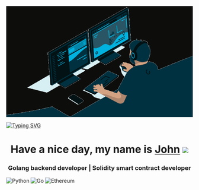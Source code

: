 <img  align="center" src="https://github.com/Splucheviy/Splucheviy/blob/main/img/user%20(2).gif?raw=true" alt="шапка профиля">

[![Typing SVG](https://readme-typing-svg.herokuapp.com?color=%2336BCF7&lines=Golang+developer)](https://github.com/Splucheviy)

<h1 align="center">Have a nice day, my name is <a href="https://github.com/Splucheviy" target="_blank">John</a> 
<img src="https://github.com/blackcater/blackcater/raw/main/images/Hi.gif" height="32"/></h1>
<h3 align="center">Golang backend developer | Solidity smart contract developer</h3>

![Python](https://img.shields.io/badge/python-3670A0?style=for-the-badge&logo=python&logoColor=ffdd54)
![Go](https://img.shields.io/badge/go-%2300ADD8.svg?style=for-the-badge&logo=go&logoColor=white)
![Ethereum](https://img.shields.io/badge/Ethereum-3C3C3D?style=for-the-badge&logo=Ethereum&logoColor=white)
